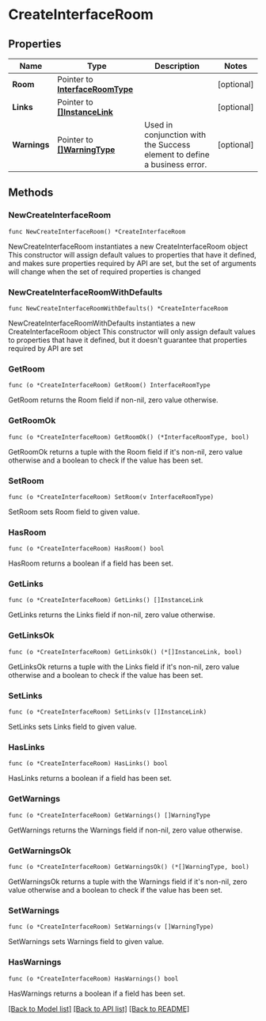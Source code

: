 # CreateInterfaceRoom

## Properties

Name | Type | Description | Notes
------------ | ------------- | ------------- | -------------
**Room** | Pointer to [**InterfaceRoomType**](InterfaceRoomType.md) |  | [optional] 
**Links** | Pointer to [**[]InstanceLink**](InstanceLink.md) |  | [optional] 
**Warnings** | Pointer to [**[]WarningType**](WarningType.md) | Used in conjunction with the Success element to define a business error. | [optional] 

## Methods

### NewCreateInterfaceRoom

`func NewCreateInterfaceRoom() *CreateInterfaceRoom`

NewCreateInterfaceRoom instantiates a new CreateInterfaceRoom object
This constructor will assign default values to properties that have it defined,
and makes sure properties required by API are set, but the set of arguments
will change when the set of required properties is changed

### NewCreateInterfaceRoomWithDefaults

`func NewCreateInterfaceRoomWithDefaults() *CreateInterfaceRoom`

NewCreateInterfaceRoomWithDefaults instantiates a new CreateInterfaceRoom object
This constructor will only assign default values to properties that have it defined,
but it doesn't guarantee that properties required by API are set

### GetRoom

`func (o *CreateInterfaceRoom) GetRoom() InterfaceRoomType`

GetRoom returns the Room field if non-nil, zero value otherwise.

### GetRoomOk

`func (o *CreateInterfaceRoom) GetRoomOk() (*InterfaceRoomType, bool)`

GetRoomOk returns a tuple with the Room field if it's non-nil, zero value otherwise
and a boolean to check if the value has been set.

### SetRoom

`func (o *CreateInterfaceRoom) SetRoom(v InterfaceRoomType)`

SetRoom sets Room field to given value.

### HasRoom

`func (o *CreateInterfaceRoom) HasRoom() bool`

HasRoom returns a boolean if a field has been set.

### GetLinks

`func (o *CreateInterfaceRoom) GetLinks() []InstanceLink`

GetLinks returns the Links field if non-nil, zero value otherwise.

### GetLinksOk

`func (o *CreateInterfaceRoom) GetLinksOk() (*[]InstanceLink, bool)`

GetLinksOk returns a tuple with the Links field if it's non-nil, zero value otherwise
and a boolean to check if the value has been set.

### SetLinks

`func (o *CreateInterfaceRoom) SetLinks(v []InstanceLink)`

SetLinks sets Links field to given value.

### HasLinks

`func (o *CreateInterfaceRoom) HasLinks() bool`

HasLinks returns a boolean if a field has been set.

### GetWarnings

`func (o *CreateInterfaceRoom) GetWarnings() []WarningType`

GetWarnings returns the Warnings field if non-nil, zero value otherwise.

### GetWarningsOk

`func (o *CreateInterfaceRoom) GetWarningsOk() (*[]WarningType, bool)`

GetWarningsOk returns a tuple with the Warnings field if it's non-nil, zero value otherwise
and a boolean to check if the value has been set.

### SetWarnings

`func (o *CreateInterfaceRoom) SetWarnings(v []WarningType)`

SetWarnings sets Warnings field to given value.

### HasWarnings

`func (o *CreateInterfaceRoom) HasWarnings() bool`

HasWarnings returns a boolean if a field has been set.


[[Back to Model list]](../README.md#documentation-for-models) [[Back to API list]](../README.md#documentation-for-api-endpoints) [[Back to README]](../README.md)


